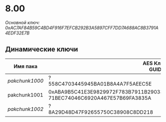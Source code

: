 # 8.00

###### Основной ключ: 0xAC7AF84B59C4BD4F916F7EFCB292B3A5897CFF7DD7A688AC8B3791A4EDF32E7B

## Динамические ключи

| Имя пака         | AES Ключ<br/>GUID                                                                                            |
|--------------|---------------------------------------------------------------------------------------------------------|
| *pakchunk1000* | ?<br/>558C4703445945BA01B8A4A7F5AEEC5E                                                                |
| pakchunk1001 | 0xABA9B5C41E3E9829972F783B7911B29033BA64AAD74BC33B9BC4AA6EA20ACE42<br/>71BEC74046C6920A467E57B69FA3835A |
| *pakchunk1002* | ?<br/>8A29D48D47F92655750C38908C8DD218                                                                |
